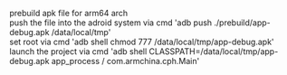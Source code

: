 
prebuild apk file for arm64 arch   
push the file into the adroid system via cmd 'adb push ./prebuild/app-debug.apk /data/local/tmp'  
set root via cmd 'adb shell chmod 777 /data/local/tmp/app-debug.apk'  
launch the project via cmd 'adb shell CLASSPATH=/data/local/tmp/app-debug.apk app_process / com.armchina.cph.Main'  
